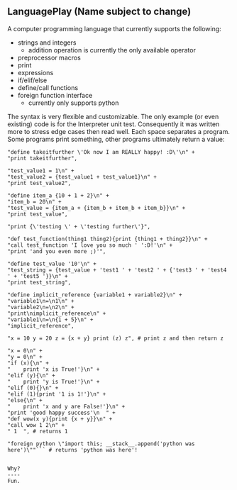 LanguagePlay (Name subject to change)
--------
A computer programming language that currently supports the following:
    
- strings and integers
    - addition operation is currently the only available operator
- preprocessor macros
- print
- expressions
- if/elif/else
- define/call functions
- foreign function interface
    - currently only supports python
    
The syntax is very flexible and customizable.
The only example (or even existing) code is for the Interpreter unit test. Consequently it was written more to stress edge cases then read well.
Each space separates a program. Some programs print something, other programs ultimately return a value:

```
"define takeitfurther \'Ok now I am REALLY happy! :D\'\n" + 
"print takeitfurther",

"test_value1 = 1\n" + 
"test_value2 = {test_value1 + test_value1}\n" +
"print test_value2",

"define item_a {10 + 1 + 2}\n" + 
"item_b = 20\n" + 
"test_value = {item_a + {item_b + item_b + item_b}}\n" + 
"print test_value",

"print {\'testing \' + \'testing further\'}",

"def test_function(thing1 thing2){print {thing1 + thing2}}\n" + 
"call test_function 'I love you so much ' ':D!'\n" +
"print 'and you even more ;)'",

"define test_value '10'\n" + 
"test_string = {test_value + 'test1 ' + 'test2 ' + {'test3 ' + 'test4 ' + 'test5 '}}\n" +
"print test_string",

"define implicit_reference {variable1 + variable2}\n" +
"variable1\n=\n1\n" +
"variable2\n=\n2\n" +
"print\nimplicit_reference\n" +
"variable1\n=\n{1 + 5}\n" +
"implicit_reference",

"x = 10 y = 20 z = {x + y} print (z) z", # print z and then return z

"x = 0\n" + 
"y = 0\n" + 
"if (x){\n" +
"    print 'x is True!'}\n" +
"elif (y){\n" +
"    print 'y is True!'}\n" +
"elif (0){}\n" + 
"elif (1){print '1 is 1!'}\n" + 
"else{\n" + 
"    print 'x and y are False!'}\n" +
"print 'good happy success'\n  " +
"def wow(x y){print {x + y}}\n" + 
"call wow 1 2\n" + 
" 1  ", # returns 1

"foreign python \"import this; __stack__.append('python was here')\""``` # returns 'python was here'!


Why?
----
Fun.
